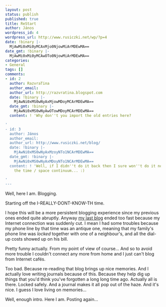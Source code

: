 ```yaml
---
layout: post
status: publish
published: true
title: ReStart
author: János
wordpress_id: 4
wordpress_url: http://www.rusiczki.net/wp/?p=4
date: !binary |-
  MjAwMi0xMi0yMCAxMjo0NjowMiArMDEwMA==
date_gmt: !binary |-
  MjAwMi0xMi0yMCAwOTo0NjowMiArMDEwMA==
categories:
- General
tags: []
comments:
- id: 2
  author: RazvraTina
  author_email: 
  author_url: http://razvratina.blogspot.com
  date: !binary |-
    MjAwNi0xMS0wNyAxMjowMDoyMCArMDEwMA==
  date_gmt: !binary |-
    MjAwNi0xMS0wNyAwOTowMDoyMCArMDEwMA==
  content: ! 'Why don''t you import the old entries here?

'
- id: 3
  author: János
  author_email: 
  author_url: http://www.rusiczki.net/blog/
  date: !binary |-
    MjAwNi0xMS0wNyAxMzoyNTo1NCArMDEwMA==
  date_gmt: !binary |-
    MjAwNi0xMS0wNyAxMDoyNTo1NCArMDEwMA==
  content: ! 'Well, if I didn''t do it back then I sure won''t do it now. I''d break
    the time / space continuum... :)

'
---
```

<p>Well, here I am. Blogging.</p>
<p>Starting off the I-REALLY-DONT-KNOW-TH time.</p>
<p>I hope this will be a more persistent blogging experience since my previous ones ended quite abruptly. Anyway <a href="http://www.geocities.com/rusiczkij/weblog/blogger.html" title="my 2001-ish blog">my last blog</a> ended too fast because my Internet connection was suddenly cut. I mean I had some troubles because my phone line by that time was an antique one, meaning that my family's phone line was <i>locked</i> together with one of a neighbour's, and all the dial-up costs showed up on his bill.</p>
<p>Pretty funny actually. From my point of view of course... And so to avoid more trouble I couldn't connect any more from home and I just can't blog from Internet caf&eacute;s.</p>
<p>Too bad. Because re-reading that blog brings up nice memories. And I actually love writing journals because of this. Because they help dig up things that you'd think you've forgotten a long long time ago. Actually all is there. Locked safely. And a journal makes it all pop out of the haze. And it's nice. I guess I love living on memories...</p>
<p>Well, enough intro. Here I am. Posting again...</p>
